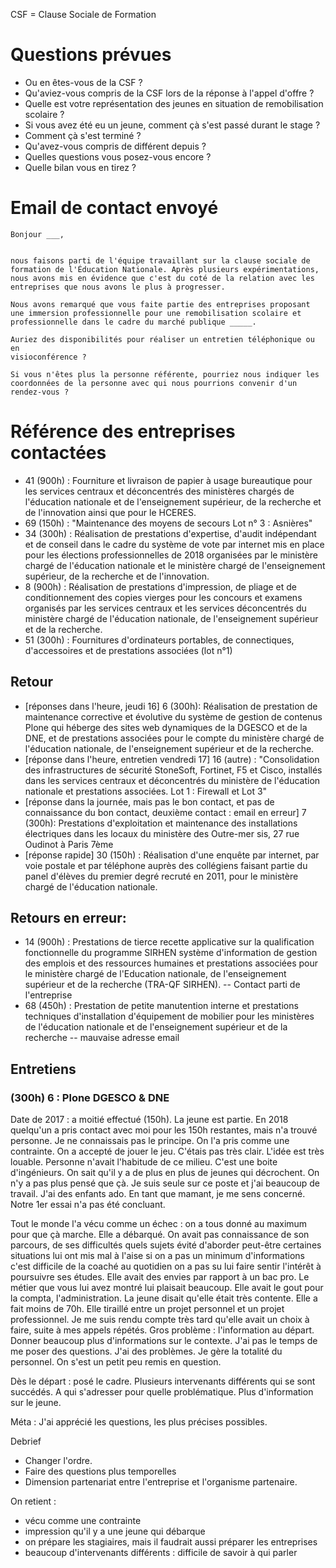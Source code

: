 CSF = Clause Sociale de Formation

# Questions prévues

- Ou en êtes-vous de la CSF ?
- Qu'aviez-vous compris de la CSF lors de la réponse à l'appel d'offre ?
- Quelle est votre représentation des jeunes en situation de remobilisation scolaire ?
- Si vous avez été eu un jeune, comment çà s'est passé durant le stage ?
- Comment çà s'est terminé ?
- Qu'avez-vous compris de différent depuis ?
- Quelles questions vous posez-vous encore ?
- Quelle bilan vous en tirez ?


# Email de contact envoyé

```
Bonjour ___,


nous faisons parti de l'équipe travaillant sur la clause sociale de formation de l'Éducation Nationale. Après plusieurs expérimentations, nous avons mis en évidence que c'est du coté de la relation avec les entreprises que nous avons le plus à progresser.

Nous avons remarqué que vous faite partie des entreprises proposant une immersion professionnelle pour une remobilisation scolaire et professionnelle dans le cadre du marché publique _____.

Auriez des disponibilités pour réaliser un entretien téléphonique ou en
visioconférence ?

Si vous n'êtes plus la personne référente, pourriez nous indiquer les coordonnées de la personne avec qui nous pourrions convenir d'un rendez-vous ?
```


# Référence des entreprises contactées

- 41 (900h) : Fourniture et livraison de papier à usage bureautique pour les services centraux et déconcentrés des ministères chargés de l'éducation nationale et de l'enseignement supérieur, de la recherche et de l'innovation ainsi que pour le HCERES. 
- 69 (150h) : "Maintenance des moyens de secours Lot n° 3 : Asnières"
- 34 (300h) : Réalisation de prestations d'expertise, d'audit indépendant et de conseil dans le cadre du système de vote par internet mis en place pour les élections professionnelles de 2018 organisées par le ministère chargé de l'éducation nationale et le ministère chargé de l'enseignement supérieur, de la recherche et de l'innovation. 
- 8 (900h) : Réalisation de prestations d'impression, de pliage et de conditionnement des copies vierges pour les concours et examens organisés par les services centraux et les services déconcentrés du ministère chargé de l'éducation nationale, de l'enseignement supérieur et de la recherche. 
- 51 (300h) : Fournitures d'ordinateurs portables, de connectiques, d'accessoires et de prestations associées (lot n°1)

## Retour

- [réponses dans l'heure, jeudi 16] 6 (300h): Réalisation de prestation de maintenance corrective et évolutive du système de gestion de contenus Plone qui héberge des sites web dynamiques de la DGESCO et de la DNE, et de prestations associées pour le compte du ministère chargé de l'éducation nationale, de l'enseignement supérieur et de la recherche. 
- [réponse dans l'heure, entretien vendredi 17] 16 (autre) : "Consolidation des infrastructures de sécurité StoneSoft, Fortinet, F5 et Cisco, installés dans les services centraux et déconcentrés du ministère de l'éducation nationale et prestations associées. Lot 1 : Firewall et Lot 3"
- [réponse dans la journée, mais pas le bon contact, et pas de connaissance du bon contact, deuxième contact : email en erreur] 7 (300h): Prestations d'exploitation et maintenance des installations électriques dans les locaux du ministère des Outre-mer sis, 27 rue Oudinot à Paris 7ème
- [réponse rapide] 30 (150h) : Réalisation d'une enquête par internet, par voie postale et par téléphone auprès des collégiens faisant partie du panel d'élèves du premier degré recruté en 2011, pour le ministère chargé de l'éducation nationale. 

## Retours en erreur:

- 14 (900h) : Prestations de tierce recette applicative sur la qualification fonctionnelle du programme SIRHEN système d'information de gestion des emplois et des ressources humaines et prestations associées pour le ministère chargé de l'Education nationale, de l'enseignement supérieur et de la recherche (TRA-QF SIRHEN). -- Contact parti de l'entreprise
- 68 (450h) : Prestation de petite manutention interne et prestations techniques d'installation d'équipement de mobilier pour les ministères de l'éducation nationale et de l'enseignement supérieur et de la recherche -- mauvaise adresse email

## Entretiens

### (300h) 6 : Plone DGESCO & DNE

Date de 2017 : a moitié effectué (150h). La jeune est partie. En 2018 quelqu'un a pris contact avec moi pour les 150h restantes, mais n'a trouvé personne.
Je ne connaissais pas le principe. On l'a pris comme une contrainte. On a accepté de jouer le jeu.
C'étais pas très clair. L'idée est très louable.
Personne n'avait l'habitude de ce milieu. C'est une boite d'ingénieurs.
On sait qu'il y a de plus en plus de jeunes qui décrochent.
On n'y a pas plus pensé que çà.
Je suis seule sur ce poste et j'ai beaucoup de travail.
J'ai des enfants ado. En tant que mamant, je me sens concerné.
Notre 1er essai n'a pas été concluant.

Tout le monde l'a vécu comme un échec : on a tous donné au maximum pour que çà marche.
Elle a débarqué. On avait pas connaissance de son parcours, de ses difficultés
quels sujets évité d'aborder
peut-être certaines situations lui ont mis mal à l'aise
si on a pas un minimum d'informations c'est difficile de la coaché au quotidien
on a pas su lui faire sentir l'intérêt à poursuivre ses études.
Elle avait des envies par rapport à un bac pro.
Le métier que vous lui avez montré lui plaisait beaucoup.
Elle avait le gout pour la compta, l'administration.
La jeune disait qu'elle était très contente.
Elle a fait moins de 70h.
Elle tiraillé entre un projet personnel et un projet professionnel.
Je me suis rendu compte très tard qu'elle avait un choix à faire, suite à mes appels répétés.
Gros problème : l'information au départ. Donner beaucoup plus d'informations sur le contexte.
J'ai pas le temps de me poser des questions. J'ai des problèmes.
Je gère la totalité du personnel.
On s'est un petit peu remis en question.

Dès le départ : posé le cadre. Plusieurs intervenants différents qui se sont succédés. A qui s'adresser pour quelle problématique. Plus d'information sur le jeune.


Méta : J'ai apprécié les questions, les plus précises possibles.

Debrief
- Changer l'ordre.
- Faire des questions plus temporelles
- Dimension partenariat entre l'entreprise et l'organisme partenaire.

On retient :
- vécu comme une contrainte
- impression qu'il y a une jeune qui débarque
- on prépare les stagiaires, mais il faudrait aussi préparer les entreprises
- beaucoup d'intervenants différents : difficile de savoir à qui parler


